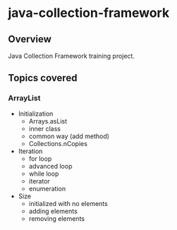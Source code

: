 # java-collection-framework

## Overview
Java Collection Framework training project.

## Topics covered
### ArrayList
- Initialization
    - Arrays.asList
    - inner class
    - common way (add method)
    - Collections.nCopies
- Iteration
    - for loop
    - advanced loop
    - while loop
    - iterator
    - enumeration
- Size
    - initialized with no elements
    - adding elements
    - removing elements